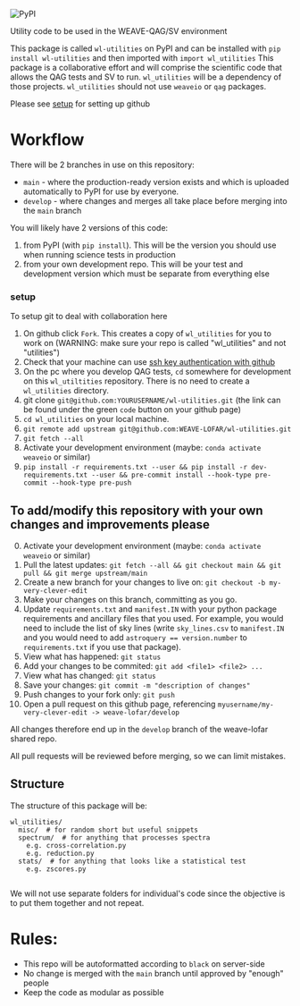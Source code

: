 ![PyPI](https://img.shields.io/pypi/v/wl-utilities)

Utility code to be used in the WEAVE-QAG/SV environment

This package is called `wl-utilities` on PyPI and can be installed with `pip install wl-utilities` and then imported with `import wl_utilities`
This package is a collaborative effort and will comprise the scientific code that allows the QAG tests and SV to run. `wl_utilities` will be a dependency of those projects. `wl_utilities` should not use `weaveio` or `qag` packages.

Please see [setup](#setup) for setting up github 

# Workflow

There will be 2 branches in use on this repository: 

* `main` - where the production-ready version exists and which is uploaded automatically to PyPI for use by everyone.
* `develop` - where changes and merges all take place before merging into the `main` branch

You will likely have 2 versions of this code:
1. from PyPI (with `pip install`). This will be the version you should use when running science tests in production
2. from your own development repo. This will be your test and development version which must be separate from everything else

### setup
To setup git to deal with collaboration here
1. On github click `Fork`. This creates a copy of `wl_utilities` for you to work on (WARNING: make sure your repo is called "wl_utilities" and not "utilities")
2. Check that your machine can use [ssh key authentication with github](https://docs.github.com/en/authentication/connecting-to-github-with-ssh/adding-a-new-ssh-key-to-your-github-account)
3. On the pc where you develop QAG tests, `cd` somewhere for development on this `wl_utiltities` repository. There is no need to create a `wl_utilities` directory.
4. git clone `git@github.com:YOURUSERNAME/wl-utilities.git` (the link can be found under the green `code` button on your github page)
5. `cd wl_utilities` on your local machine.
6. `git remote add upstream git@github.com:WEAVE-LOFAR/wl-utilities.git`
7. `git fetch --all`
8. Activate your development environment (maybe: `conda activate weaveio` or similar)
9. `pip install -r requirements.txt --user && pip install -r dev-requirements.txt --user && pre-commit install --hook-type pre-commit --hook-type pre-push`


## To add/modify this repository with your own changes and improvements please

0. Activate your development environment (maybe: `conda activate weaveio` or similar)
1. Pull the latest updates: `git fetch --all && git checkout main && git pull && git merge upstream/main`
2. Create a new branch for your changes to live on: `git checkout -b my-very-clever-edit`
3. Make your changes on this branch, committing as you go.
4. Update `requirements.txt` and `manifest.IN` with your python package requirements and ancillary files that you used. For example, you would need to include the list of sky lines (write `sky_lines.csv` to `manifest.IN` and you would need to add `astroquery == version.number` to `requirements.txt` if you use that package).
5. View what has happened: `git status`
6. Add your changes to be commited: `git add <file1> <file2> ...` 
7. View what has changed: `git status`
8. Save your changes: `git commit -m "description of changes"`
9. Push changes to your fork only: `git push`
10. Open a pull request on this github page, referencing `myusername/my-very-clever-edit -> weave-lofar/develop`


All changes therefore end up in the `develop` branch of the weave-lofar shared repo.

All pull requests will be reviewed before merging, so we can limit mistakes.

## Structure
The structure of this package will be:
```
wl_utilities/
  misc/  # for random short but useful snippets
  spectrum/  # for anything that processes spectra
    e.g. cross-correlation.py
    e.g. reduction.py
  stats/  # for anything that looks like a statistical test
    e.g. zscores.py
  
```
We will not use separate folders for individual's code since the objective is to put them together and not repeat.


# Rules:
* This repo will be autoformatted according to `black` on server-side
* No change is merged with the `main` branch until approved by "enough" people
* Keep the code as modular as possible 
